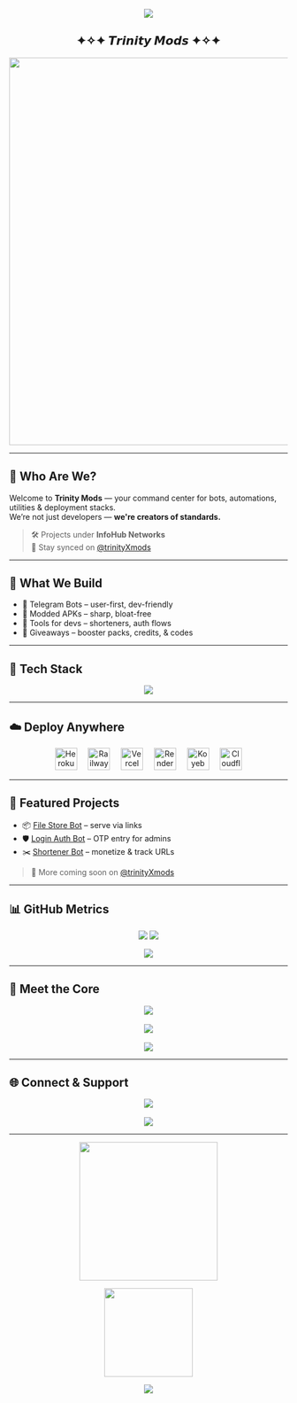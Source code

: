 <!-- 🎬 Entrance Animation -->
<p align="center">
  <img src="https://readme-typing-svg.herokuapp.com?font=Fira+Code&size=28&duration=2500&pause=500&color=33FFAA&center=true&vCenter=true&width=850&height=100&lines=꧁+𝙒𝙚𝙡𝙘𝙤𝙢𝙚+𝙩𝙤+𝙏𝙧𝙞𝙣𝙞𝙩𝙮+𝙈𝙤𝙙𝙨+꧂;𝗣𝗿𝗲𝗺𝗶𝘂𝗺+𝗕𝗼𝘁𝘀,+𝗧𝗼𝗼𝗹𝘀,+𝗧𝗲𝗰𝗵+%26+𝗧𝗲𝗮𝗺𝘄𝗼𝗿𝗸;𝗕𝘂𝗶𝗹𝘁+𝗳𝗼𝗿+𝗗𝗲𝘃𝘀,+𝗖𝗿𝗲𝗮𝘁𝗼𝗿𝘀+%26+𝗖𝗼𝗺𝗺𝘂𝗻𝗶𝘁𝗶𝗲𝘀" />
</p>

<h2 align="center">✦✧✦ 𝙏𝙧𝙞𝙣𝙞𝙩𝙮 𝙈𝙤𝙙𝙨 ✦✧✦</h2>

<!-- 👨‍💻 Fun Cover -->
<p align="center">
  <img src="https://raw.githubusercontent.com/thompsonemerson/thompsonemerson/master/cover-thompson.png" width="700px" />
</p>

---

## 👑 Who Are We?

Welcome to **Trinity Mods** — your command center for bots, automations, utilities & deployment stacks.  
We’re not just developers — **we're creators of standards.**

> 🛠️ Projects under **InfoHub Networks**  
> 🔔 Stay synced on [@trinityXmods](https://t.me/trinityXmods)

---

## 🔨 What We Build

- 🤖 Telegram Bots – user-first, dev-friendly  
- 📱 Modded APKs – sharp, bloat-free  
- 🧠 Tools for devs – shorteners, auth flows  
- 🎁 Giveaways – booster packs, credits, & codes

---

## 🧪 Tech Stack

<p align="center">
  <img src="https://skillicons.dev/icons?i=python,firebase,js,mongodb,git,flask,docker&perline=7" />
</p>

---

## ☁️ Deploy Anywhere

<p align="center">
  <img src="https://www.vectorlogo.zone/logos/heroku/heroku-icon.svg" height="40" alt="Heroku"/>
  &nbsp;&nbsp;&nbsp;
  <img src="https://www.vectorlogo.zone/logos/railwayapp/railwayapp-icon.svg" height="40" alt="Railway"/>
  &nbsp;&nbsp;&nbsp;
  <img src="https://www.vectorlogo.zone/logos/vercel/vercel-icon.svg" height="40" alt="Vercel"/>
  &nbsp;&nbsp;&nbsp;
  <img src="https://www.vectorlogo.zone/logos/render/render-icon.svg" height="40" alt="Render"/>
  &nbsp;&nbsp;&nbsp;
  <img src="https://www.vectorlogo.zone/logos/koyeb/koyeb-icon.svg" height="40" alt="Koyeb"/>
  &nbsp;&nbsp;&nbsp;
  <img src="https://upload.wikimedia.org/wikipedia/commons/0/07/Cloudflare_Logo.svg" height="40" alt="Cloudflare"/>
</p>


---

## 📁 Featured Projects

- 📦 [File Store Bot](https://github.com/Trinity-Mods/File-Store-Bot) – serve via links  
- 🛡️ [Login Auth Bot](#) – OTP entry for admins  
- ✂️ [Shortener Bot](#) – monetize & track URLs

> 🌌 More coming soon on [@trinityXmods](https://t.me/trinityXmods)

---

## 📊 GitHub Metrics

<p align="center">
  <img src="https://github-readme-stats.vercel.app/api?username=Trinity-Mods&theme=radical&show_icons=true&hide_border=true" />
  <img src="https://github-readme-streak-stats.herokuapp.com?user=Trinity-Mods&theme=radical&hide_border=true"/>
</p>

<p align="center">
  <img src="https://github-readme-stats.vercel.app/api/top-langs/?username=Trinity-Mods&layout=compact&theme=radical&title_color=8E2DE2&text_color=ffffff" />
</p>

---

## 🤝 Meet the Core

<p align="center">
  <a href="https://t.me/the_universal_being">
    <img src="https://img.shields.io/badge/Ragnar_Architect-0f172a?style=for-the-badge&logo=telegram&logoColor=white" />
  </a>
  <br><br>
  <a href="https://t.me/ZOX404">
    <img src="https://img.shields.io/badge/ZOX_Innovation-6b21a8?style=for-the-badge&logo=telegram&logoColor=white" />
  </a>
  <br><br>
  <a href="https://t.me/velvetexams">
    <img src="https://img.shields.io/badge/Dr.Aarav_Systems-c2410c?style=for-the-badge&logo=telegram&logoColor=white" />
  </a>
</p>

---

## 🌐 Connect & Support

<p align="center">
  <a href="https://t.me/trinityXmods">
    <img src="https://img.shields.io/badge/Updates_Channel-1d4ed8?style=for-the-badge&logo=telegram&logoColor=white" />
  </a>
  <br><br>
  <a href="https://t.me/+WfkDPKF3ztpjZDI1">
    <img src="https://img.shields.io/badge/Get+Support_Group-059669?style=for-the-badge&logo=telegram&logoColor=white" />
  </a>
</p>

---

<!-- 👯 Fun Dancing Vibe -->
<p align="center">
  <img src="https://camo.githubusercontent.com/4335cd9e8b0dda4aae66a8d754ed960b2814cb03e398dbbd36d69a395346dfcf/68747470733a2f2f692e70696e696d672e636f6d2f6f726967696e616c732f65322f34352f32372f65323435323734303863616235373265623461356164633861656333616662352e676966" width="250" />
</p>

<!-- 💬 Closing Words -->
<p align="center">
  <img src="https://media.giphy.com/media/VGK2WUT3amXjG/giphy.gif" width="160" />
</p>

<p align="center">
  <img src="https://readme-typing-svg.herokuapp.com?font=Fira+Code&size=22&duration=3000&center=true&vCenter=true&width=850&lines=This+isn't+just+open+source+dev...;It's+a+movement.;Build+cool+shit,+ship+fast,+support+the+tribe+⚡" />
</p>
